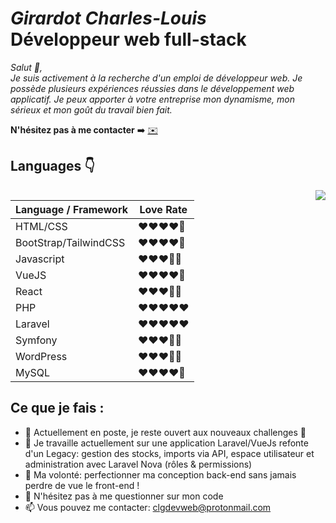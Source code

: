 # *Girardot Charles-Louis*<br>**Développeur web full-stack**


*Salut 👋, <br/>
Je suis activement à la recherche d'un emploi de développeur web. Je possède plusieurs expériences réussies dans le développement web applicatif. 
Je peux apporter à votre entreprise mon dynamisme, mon sérieux et mon goût du travail bien fait.*<br>

**N'hésitez pas à me contacter** ➡️ [✉️](mailto:clgdevweb@protonmail.com) 


## Languages :point_down:

<img src="https://www.clg-devweb.fr/img/web_dev_building.svg" align="right">

| Language / Framework | Love Rate |
| ------ | ------ |
| HTML/CSS | :heart::heart::heart::heart:🖤 |
| BootStrap/TailwindCSS | :heart::heart::heart::heart:🖤 |
| Javascript | :heart::heart::heart:🖤🖤 |
| VueJS | :heart::heart::heart::heart:🖤 |
| React | :heart::heart::heart:🖤🖤 |
| PHP | :heart::heart::heart::heart::heart: |
| Laravel | :heart::heart::heart::heart::heart: |
| Symfony | :heart::heart::heart:🖤🖤 |
| WordPress | :heart::heart::heart:🖤🖤 |
| MySQL | :heart::heart::heart::heart:🖤 |


## Ce que je fais :

-  :blue_car: Actuellement en poste, je reste ouvert aux nouveaux challenges :rocket:
-  :construction: Je travaille actuellement sur une application Laravel/VueJs refonte d'un Legacy: gestion des stocks, imports via API, espace utilisateur et administration avec Laravel Nova (rôles & permissions)
-  :green_book: Ma volonté: perfectionner ma conception back-end sans jamais perdre de vue le front-end !
- 💬 N'hésitez pas à me questionner sur mon code
- 📫 Vous pouvez me contacter: clgdevweb@protonmail.com

